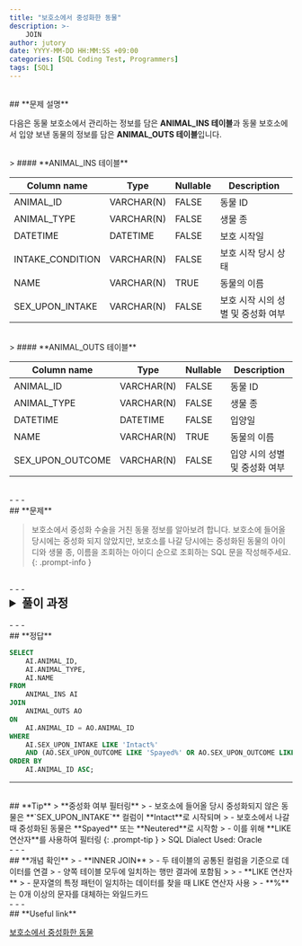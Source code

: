 ```yaml
---
title: "보호소에서 중성화한 동물"
description: >-  
    JOIN
author: jutory
date: YYYY-MM-DD HH:MM:SS +09:00  
categories: [SQL Coding Test, Programmers]  
tags: [SQL]  
---
```

<br>
## **문제 설명**

다음은 동물 보호소에서 관리하는 정보를 담은 **ANIMAL_INS 테이블**과 동물 보호소에서 입양 보낸 동물의 정보를 담은 **ANIMAL_OUTS 테이블**입니다.

<br>
> #### **ANIMAL_INS 테이블**

| Column name      | Type         | Nullable | Description                 |
|------------------|--------------|----------|-----------------------------|
| ANIMAL_ID        | VARCHAR(N)   | FALSE    | 동물 ID                     |
| ANIMAL_TYPE      | VARCHAR(N)   | FALSE    | 생물 종                     |
| DATETIME         | DATETIME     | FALSE    | 보호 시작일                 |
| INTAKE_CONDITION | VARCHAR(N)   | FALSE    | 보호 시작 당시 상태         |
| NAME             | VARCHAR(N)   | TRUE     | 동물의 이름                 |
| SEX_UPON_INTAKE  | VARCHAR(N)   | FALSE    | 보호 시작 시의 성별 및 중성화 여부 |

<br>
> #### **ANIMAL_OUTS 테이블**

| Column name      | Type         | Nullable | Description                 |
|------------------|--------------|----------|-----------------------------|
| ANIMAL_ID        | VARCHAR(N)   | FALSE    | 동물 ID                     |
| ANIMAL_TYPE      | VARCHAR(N)   | FALSE    | 생물 종                     |
| DATETIME         | DATETIME     | FALSE    | 입양일                      |
| NAME             | VARCHAR(N)   | TRUE     | 동물의 이름                 |
| SEX_UPON_OUTCOME | VARCHAR(N)   | FALSE    | 입양 시의 성별 및 중성화 여부 |

<br>
- - -
<br>
## **문제**

> 보호소에서 중성화 수술을 거친 동물 정보를 알아보려 합니다. 보호소에 들어올 당시에는 중성화 되지 않았지만, 보호소를 나갈 당시에는 중성화된 동물의 아이디와 생물 종, 이름을 조회하는 아이디 순으로 조회하는 SQL 문을 작성해주세요.
{: .prompt-info }

<br>
- - -
<br>
<details>
  <summary style="font-size: 1.5em; font-weight: bold;">풀이 과정</summary>
<div markdown="1">
1. **조건 확인**  
   - **입양되지 못한 동물**만 찾기 위해 **`ANIMAL_OUTS`에 해당 동물의 기록이 없는 경우**를 필터링해야 함
   - **Intact**는 중성화되지 않은 상태를 의미함
   - 보호소에서 나갈 당시 **`SEX_UPON_OUTCOME`**이 **`Spayed`** 또는 **`Neutered`**로 시작함
   - **Spayed**는 암컷 중성화, **Neutered**는 수컷 중성화를 의미함

2. **테이블 결합 (JOIN)**  
   - 두 테이블을 **`ANIMAL_ID`**를 기준으로 **INNER JOIN**
   - **INNER JOIN** 사용 이유 : 입양 기록이 있는 동물만 조회하면 되기 때문

3. **조건 필터링**  
   - **`SEX_UPON_INTAKE` LIKE 'Intact%'** 사용해서 **보호소에 들어올 당시 중성화되지 않은 동물만**을 필터링
   - **`SEX_UPON_OUTCOME` LIKE 'Spayed%'** OR **`SEX_UPON_OUTCOME` LIKE 'Neutered%'`**사용해서 **보호소에서 나갈 때 중성화된 동물만**을 필터링

4. **결과 정렬**  
   - 정렬 기준에 따라 **ORDER BY**로 결과 정렬
     - **ORDER BY `ANIMAL_ID` ASC**로 동물의 ID 기준으로 오름차순 정렬

5. **최종 출력**  
   - SELECT 절에서 **동물의 ID(`ANIMAL_ID`)**, **생물 종(`ANIMAL_TYPE`)**, **이름(`NAME`)** 출력

* **교훈**  
   - WHERE AND 조건에 괄호로 잘 묶어라..

</div>
</details>

<br>
- - -
<br>
## **정답**

```sql
SELECT 
    AI.ANIMAL_ID, 
    AI.ANIMAL_TYPE, 
    AI.NAME
FROM 
    ANIMAL_INS AI
JOIN 
    ANIMAL_OUTS AO 
ON 
    AI.ANIMAL_ID = AO.ANIMAL_ID
WHERE 
    AI.SEX_UPON_INTAKE LIKE 'Intact%' 
    AND (AO.SEX_UPON_OUTCOME LIKE 'Spayed%' OR AO.SEX_UPON_OUTCOME LIKE 'Neutered%')
ORDER BY 
    AI.ANIMAL_ID ASC;
```

- - -
<br>
## **Tip**
> **중성화 여부 필터링**  
>    - 보호소에 들어올 당시 중성화되지 않은 동물은 **`SEX_UPON_INTAKE`** 컬럼이 **Intact**로 시작되며
>    - 보호소에서 나갈 때 중성화된 동물은 **Spayed** 또는 **Neutered**로 시작함
>    - 이를 위해 **LIKE 연산자**를 사용하여 필터링
{: .prompt-tip }
> SQL Dialect Used: Oracle

<br>
- - -
<br>
## **개념 확인**
> - **INNER JOIN**
>    - 두 테이블의 공통된 컬럼을 기준으로 데이터를 연결
>    - 양쪽 테이블 모두에 일치하는 행만 결과에 포함됨
>
> - **LIKE 연산자**
>    - 문자열의 특정 패턴이 일치하는 데이터를 찾을 때 LIKE 연산자 사용
>    - **%**는 0개 이상의 문자를 대체하는 와일드카드

<br>
- - -
<br>
## **Useful link**

[보호소에서 중성화한 동물](https://school.programmers.co.kr/learn/courses/30/lessons/59045)